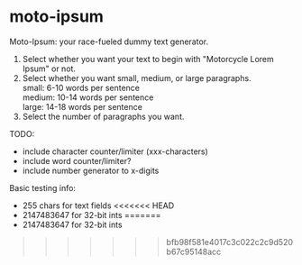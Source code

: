# moto-ipsum
Moto-Ipsum: your race-fueled dummy text generator. 

1. Select whether you want your text to begin with "Motorcycle Lorem Ipsum" or not.  
2. Select whether you want small, medium, or large paragraphs.  
  small: 6-10 words per sentence  
  medium: 10-14 words per sentence  
  large: 14-18 words per sentence  
3. Select the number of paragraphs you want.

TODO:
* include character counter/limiter (xxx-characters)
* include word counter/limiter? 
* include number generator to x-digits

Basic testing info:
* 255 chars for text fields
<<<<<<< HEAD
* 2147483647 for 32-bit ints
=======
* 2147483647 for 32-bit ints
>>>>>>> bfb98f581e4017c3c022c2c9d520b67c95148acc
